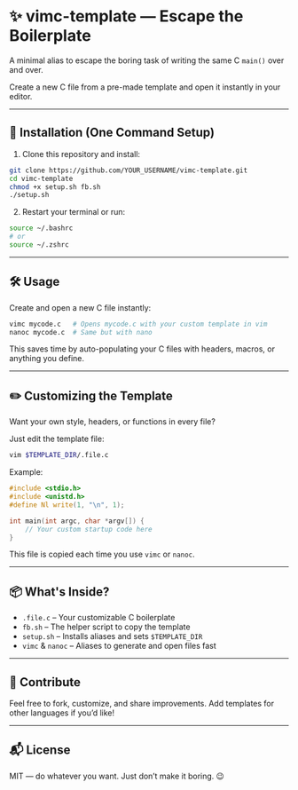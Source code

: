 # ✨ vimc-template — Escape the Boilerplate

A minimal alias to escape the boring task of writing the same C `main()` over and over.

Create a new C file from a pre-made template and open it instantly in your editor.

---

## 🚀 Installation (One Command Setup)

1. Clone this repository and install:

```bash
git clone https://github.com/YOUR_USERNAME/vimc-template.git
cd vimc-template
chmod +x setup.sh fb.sh
./setup.sh
```

2. Restart your terminal or run:

```bash
source ~/.bashrc
# or
source ~/.zshrc
```

---

## 🛠️ Usage

Create and open a new C file instantly:

```bash
vimc mycode.c   # Opens mycode.c with your custom template in vim
nanoc mycode.c  # Same but with nano
```

This saves time by auto-populating your C files with headers, macros, or anything you define.

---

## ✏️ Customizing the Template

Want your own style, headers, or functions in every file?

Just edit the template file:

```bash
vim $TEMPLATE_DIR/.file.c
```

Example:

```c
#include <stdio.h>
#include <unistd.h>
#define Nl write(1, "\n", 1);

int main(int argc, char *argv[]) {
    // Your custom startup code here
}
```

This file is copied each time you use `vimc` or `nanoc`.

---

## 📦 What's Inside?

- `.file.c` – Your customizable C boilerplate
- `fb.sh` – The helper script to copy the template
- `setup.sh` – Installs aliases and sets `$TEMPLATE_DIR`
- `vimc` & `nanoc` – Aliases to generate and open files fast

---

## 🙌 Contribute

Feel free to fork, customize, and share improvements. Add templates for other languages if you’d like!

---

## 📬 License

MIT — do whatever you want. Just don’t make it boring. 😉
